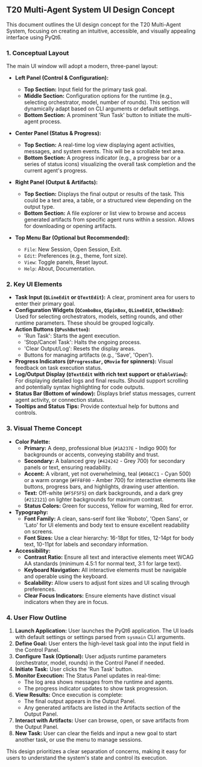 ## T20 Multi-Agent System UI Design Concept

This document outlines the UI design concept for the T20 Multi-Agent System, focusing on creating an intuitive, accessible, and visually appealing interface using PyQt6.

### 1. Conceptual Layout

The main UI window will adopt a modern, three-panel layout:

*   **Left Panel (Control & Configuration):**
    *   **Top Section:** Input field for the primary task goal.
    *   **Middle Section:** Configuration options for the runtime (e.g., selecting orchestrator, model, number of rounds). This section will dynamically adapt based on CLI arguments or default settings.
    *   **Bottom Section:** A prominent 'Run Task' button to initiate the multi-agent process.
*   **Center Panel (Status & Progress):**
    *   **Top Section:** A real-time log view displaying agent activities, messages, and system events. This will be a scrollable text area.
    *   **Bottom Section:** A progress indicator (e.g., a progress bar or a series of status icons) visualizing the overall task completion and the current agent's progress.
*   **Right Panel (Output & Artifacts):**
    *   **Top Section:** Displays the final output or results of the task. This could be a text area, a table, or a structured view depending on the output type.
    *   **Bottom Section:** A file explorer or list view to browse and access generated artifacts from specific agent runs within a session. Allows for downloading or opening artifacts.

*   **Top Menu Bar (Optional but Recommended):**
    *   `File`: New Session, Open Session, Exit.
    *   `Edit`: Preferences (e.g., theme, font size).
    *   `View`: Toggle panels, Reset layout.
    *   `Help`: About, Documentation.

### 2. Key UI Elements

*   **Task Input (`QLineEdit` or `QTextEdit`):** A clear, prominent area for users to enter their primary goal.
*   **Configuration Widgets (`QComboBox`, `QSpinBox`, `QLineEdit`, `QCheckBox`):** Used for selecting orchestrators, models, setting rounds, and other runtime parameters. These should be grouped logically.
*   **Action Buttons (`QPushButton`):**
    *   'Run Task': Starts the agent execution.
    *   'Stop/Cancel Task': Halts the ongoing process.
    *   'Clear Output/Log': Resets the display areas.
    *   Buttons for managing artifacts (e.g., 'Save', 'Open').
*   **Progress Indicators (`QProgressBar`, `QMovie` for spinners):** Visual feedback on task execution status.
*   **Log/Output Display (`QTextEdit` with rich text support or `QTableView`):** For displaying detailed logs and final results. Should support scrolling and potentially syntax highlighting for code outputs.
*   **Status Bar (Bottom of window):** Displays brief status messages, current agent activity, or connection status.
*   **Tooltips and Status Tips:** Provide contextual help for buttons and controls.

### 3. Visual Theme Concept

*   **Color Palette:**
    *   **Primary:** A deep, professional blue (`#1A237E` - Indigo 900) for backgrounds or accents, conveying stability and trust.
    *   **Secondary:** A balanced grey (`#424242` - Grey 700) for secondary panels or text, ensuring readability.
    *   **Accent:** A vibrant, yet not overwhelming, teal (`#00ACC1` - Cyan 500) or a warm orange (`#FF8F00` - Amber 700) for interactive elements like buttons, progress bars, and highlights, drawing user attention.
    *   **Text:** Off-white (`#F5F5F5`) on dark backgrounds, and a dark grey (`#212121`) on lighter backgrounds for maximum contrast.
    *   **Status Colors:** Green for success, Yellow for warning, Red for error.
*   **Typography:**
    *   **Font Family:** A clean, sans-serif font like 'Roboto', 'Open Sans', or 'Lato' for UI elements and body text to ensure excellent readability on screens.
    *   **Font Sizes:** Use a clear hierarchy: 16-18pt for titles, 12-14pt for body text, 10-11pt for labels and secondary information.
*   **Accessibility:**
    *   **Contrast Ratio:** Ensure all text and interactive elements meet WCAG AA standards (minimum 4.5:1 for normal text, 3:1 for large text).
    *   **Keyboard Navigation:** All interactive elements must be navigable and operable using the keyboard.
    *   **Scalability:** Allow users to adjust font sizes and UI scaling through preferences.
    *   **Clear Focus Indicators:** Ensure elements have distinct visual indicators when they are in focus.

### 4. User Flow Outline

1.  **Launch Application:** User launches the PyQt6 application. The UI loads with default settings or settings parsed from `sysmain` CLI arguments.
2.  **Define Goal:** User enters the high-level task goal into the input field in the Control Panel.
3.  **Configure Task (Optional):** User adjusts runtime parameters (orchestrator, model, rounds) in the Control Panel if needed.
4.  **Initiate Task:** User clicks the 'Run Task' button.
5.  **Monitor Execution:** The Status Panel updates in real-time:
    *   The log area shows messages from the runtime and agents.
    *   The progress indicator updates to show task progression.
6.  **View Results:** Once execution is complete:
    *   The final output appears in the Output Panel.
    *   Any generated artifacts are listed in the Artifacts section of the Output Panel.
7.  **Interact with Artifacts:** User can browse, open, or save artifacts from the Output Panel.
8.  **New Task:** User can clear the fields and input a new goal to start another task, or use the menu to manage sessions.

This design prioritizes a clear separation of concerns, making it easy for users to understand the system's state and control its execution.
